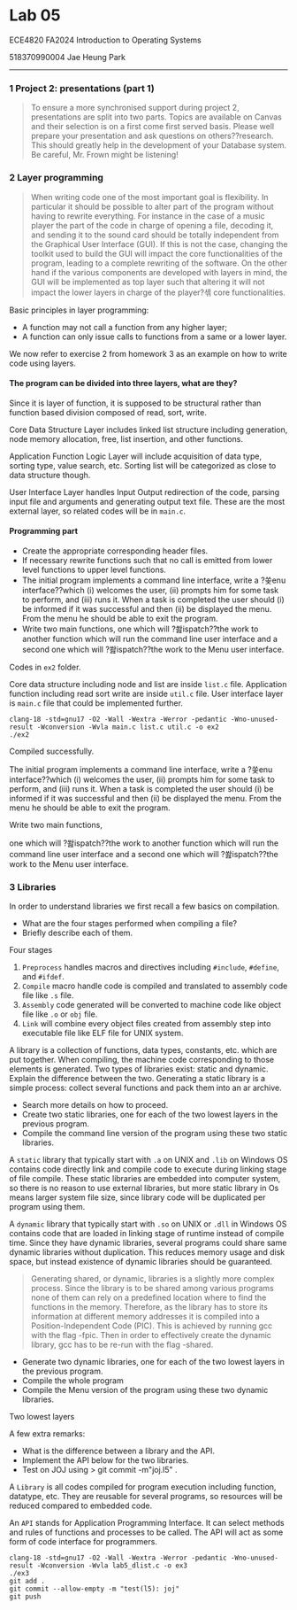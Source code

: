 ﻿# Lab 05

ECE4820 FA2024 Introduction to Operating Systems

518370990004 Jae Heung Park

---

### 1 Project 2: presentations (part 1)

> To ensure a more synchronised support during project 2, presentations are split into two parts. Topics
> are available on Canvas and their selection is on a first come first served basis.
> Please well prepare your presentation and ask questions on others??research. This should greatly help in
> the development of your Database system. Be careful, Mr. Frown might be listening!

### 2 Layer programming

> When writing code one of the most important goal is flexibility. In particular it should be possible to alter
> part of the program without having to rewrite everything. For instance in the case of a music player
> the part of the code in charge of opening a file, decoding it, and sending it to the sound card should be
> totally independent from the Graphical User Interface (GUI). If this is not the case, changing the toolkit
> used to build the GUI will impact the core functionalities of the program, leading to a complete rewriting
> of the software. On the other hand if the various components are developed with layers in mind, the GUI
> will be implemented as top layer such that altering it will not impact the lower layers in charge of the
> player?셲 core functionalities.

Basic principles in layer programming:

- A function may not call a function from any higher layer;
- A function can only issue calls to functions from a same or a lower layer.

We now refer to exercise 2 from homework 3 as an example on how to write code using layers.

#### The program can be divided into three layers, what are they?

Since it is layer of function, it is supposed to be structural rather than function based division
composed of read, sort, write.

Core Data Structure Layer includes linked list structure including generation,
node memory allocation, free, list insertion, and other functions.

Application Function Logic Layer will include acquisition of data type, sorting type, value search, etc.
Sorting list will be categorized as close to data structure though.

User Interface Layer handles Input Output redirection of the code, parsing input file and arguments and
generating output text file. These are the most external layer, so related codes will be in `main.c`.

#### Programming part

- Create the appropriate corresponding header files.
- If necessary rewrite functions such that no call is emitted from lower level functions to upper level
  functions.
- The initial program implements a command line interface, write a ?쏮enu interface??which (i) welcomes the user, (ii) prompts him for some task to perform, and (iii) runs it. When a task is
  completed the user should (i) be informed if it was successful and then (ii) be displayed the menu.
  From the menu he should be able to exit the program.
- Write two main functions, one which will ?쐂ispatch??the work to another function which will run
  the command line user interface and a second one which will ?쐂ispatch??the work to the Menu user
  interface.

Codes in `ex2` folder.

Core data structure including node and list are inside `list.c` file.
Application function including read sort write are inside `util.c` file.
User interface layer is `main.c` file that could be implemented further.

```shell
clang-18 -std=gnu17 -O2 -Wall -Wextra -Werror -pedantic -Wno-unused-result -Wconversion -Wvla main.c list.c util.c -o ex2
./ex2
```

Compiled successfully.

The initial program implements a command line interface, write a ?쏮enu interface??which
(i) welcomes the user,
(ii) prompts him for some task to perform, and
(iii) runs it.
When a task is completed the user should
(i) be informed if it was successful and then
(ii) be displayed the menu.
From the menu he should be able to exit the program.

Write two main functions,

one which will ?쐂ispatch??the work to another function which will run the command line user interface and
a second one which will ?쐂ispatch??the work to the Menu user interface.

### 3 Libraries

In order to understand libraries we first recall a few basics on compilation.

- What are the four stages performed when compiling a file?
- Briefly describe each of them.

Four stages

1. `Preprocess` handles macros and directives including `#include`, `#define`, and `#ifdef`.
2. `Compile` macro handle code is compiled and translated to assembly code file like `.s` file.
3. `Assembly` code generated will be converted to machine code like object file like `.o` or `obj` file.
4. `Link` will combine every object files created from assembly step into executable file like ELF file for UNIX system.

A library is a collection of functions, data types, constants, etc. which are put together. When compiling,
the machine code corresponding to those elements is generated. Two types of libraries exist: static and
dynamic. Explain the difference between the two.
Generating a static library is a simple process: collect several functions and pack them into an ar archive.

- Search more details on how to proceed.
- Create two static libraries, one for each of the two lowest layers in the previous program.
- Compile the command line version of the program using these two static libraries.

A `static` library that typically start with `.a` on UNIX and `.lib` on Windows OS contains code
directly link and compile code to execute during linking stage of file compile.
These static libraries are embedded into computer system, so there is no reason to use external
libraries, but more static library in Os means larger system file size, since library code will
be duplicated per program using them.

A `dynamic` library that typically start with `.so` on UNIX or `.dll` in Windows OS contains code
that are loaded in linking stage of runtime instead of compile time. Since they have dynamic libraries,
several programs could share same dynamic libraries without duplication. This reduces memory usage and
disk space, but instead existence of dynamic libraries should be guaranteed.

> Generating shared, or dynamic, libraries is a slightly more complex process. Since the library is to be shared
> among various programs none of them can rely on a predefined location where to find the functions in
> the memory. Therefore, as the library has to store its information at different memory addresses it is
> compiled into a Position-Independent Code (PIC). This is achieved by running gcc with the flag -fpic.
> Then in order to effectively create the dynamic library, gcc has to be re-run with the flag -shared.

- Generate two dynamic libraries, one for each of the two lowest layers in the previous program.
- Compile the whole program
- Compile the Menu version of the program using these two dynamic libraries.

Two lowest layers

A few extra remarks:

- What is the difference between a library and the API.
- Implement the API below for the two libraries.
- Test on JOJ using > git commit -m"joj.l5" .

A `Library` is all codes compiled for program execution including function, datatype, etc.
They are reusable for several programs, so resources will be reduced compared to embedded code.

An `API` stands for Application Programming Interface. It can select methods and rules of functions and processes
to be called. The API will act as some form of code interface for programmers.

```shell
clang-18 -std=gnu17 -O2 -Wall -Wextra -Werror -pedantic -Wno-unused-result -Wconversion -Wvla lab5_dlist.c -o ex3
./ex3
git add .
git commit --allow-empty -m "test(l5): joj"
git push
```
